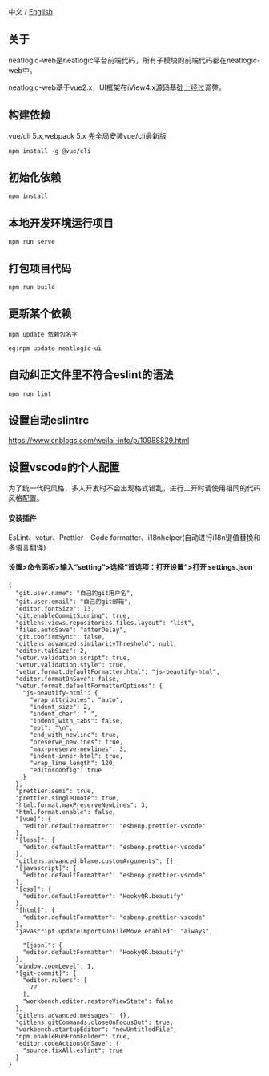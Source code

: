 中文 / [English](README.en.md)
## 关于
neatlogic-web是neatlogic平台前端代码，所有子模块的前端代码都在neatlogic-web中。

neatlogic-web基于vue2.x，UI框架在iView4.x源码基础上经过调整。

## 构建依赖
vue/cli 5.x,webpack 5.x
先全局安装vue/cli最新版
```
npm install -g @vue/cli
```

## 初始化依赖
```
npm install
```

## 本地开发环境运行项目
```
npm run serve
```

## 打包项目代码
```
npm run build
```

## 更新某个依赖
```
npm update 依赖包名字

eg:npm update neatlogic-ui
```
## 自动纠正文件里不符合eslint的语法
```
npm run lint
```

## 设置自动eslintrc
https://www.cnblogs.com/weilai-info/p/10988829.html


## 设置vscode的个人配置
为了统一代码风格，多人开发时不会出现格式错乱，进行二开时请使用相同的代码风格配置。
#### 安装插件
EsLint、vetur、Prettier - Code formatter、i18nhelper(自动进行i18n键值替换和多语言翻译)

#### 设置>命令面板>输入“setting”>选择“首选项：打开设置”>打开 settings.json
```
{
  "git.user.name": "自己的git用户名",
  "git.user.email": "自己的git邮箱",
  "editor.fontSize": 13,
  "git.enableCommitSigning": true,
  "gitlens.views.repositories.files.layout": "list",
  "files.autoSave": "afterDelay",
  "git.confirmSync": false,
  "gitlens.advanced.similarityThreshold": null,
  "editor.tabSize": 2,
  "vetur.validation.script": true,
  "vetur.validation.style": true,
  "vetur.format.defaultFormatter.html": "js-beautify-html",
  "editor.formatOnSave": false,
  "vetur.format.defaultFormatterOptions": {
    "js-beautify-html": {
      "wrap_attributes": "auto",
      "indent_size": 2,
      "indent_char": " ",
      "indent_with_tabs": false,
      "eol": "\n",
      "end_with_newline": true,
      "preserve_newlines": true,
      "max-preserve-newlines": 3,
      "indent-inner-html": true,
      "wrap_line_length": 120,
      "editorconfig": true
    }
  },
  "prettier.semi": true,
  "prettier.singleQuote": true,
  "html.format.maxPreserveNewLines": 3,
  "html.format.enable": false,
  "[vue]": {
    "editor.defaultFormatter": "esbenp.prettier-vscode"
  },
  "[less]": {
    "editor.defaultFormatter": "esbenp.prettier-vscode"
  },
  "gitlens.advanced.blame.customArguments": [],
  "[javascript]": {
    "editor.defaultFormatter": "esbenp.prettier-vscode"
  },
  "[css]": {
    "editor.defaultFormatter": "HookyQR.beautify"
  },
  "[html]": {
    "editor.defaultFormatter": "esbenp.prettier-vscode"
  },
  "javascript.updateImportsOnFileMove.enabled": "always",

    "[json]": {
    "editor.defaultFormatter": "HookyQR.beautify"
  },
  "window.zoomLevel": 1,
  "[git-commit]": {
    "editor.rulers": [
      72
    ],
    "workbench.editor.restoreViewState": false
  },
  "gitlens.advanced.messages": {},  
  "gitlens.gitCommands.closeOnFocusOut": true,
  "workbench.startupEditor": "newUntitledFile",
  "npm.enableRunFromFolder": true,
  "editor.codeActionsOnSave": {
    "source.fixAll.eslint": true
  }
}

```
